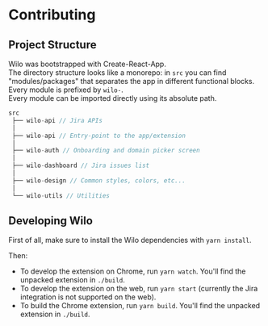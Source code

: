 # Contributing

## Project Structure

Wilo was bootstrapped with Create-React-App.  
The directory structure looks like a monorepo: in `src` you can find "modules/packages" that separates the app in different functional blocks.  
Every module is prefixed by `wilo-`.  
Every module can be imported directly using its absolute path.

```javascript
src
 ├── wilo-api // Jira APIs
 │
 ├── wilo-api // Entry-point to the app/extension
 │
 ├── wilo-auth // Onboarding and domain picker screen
 │
 ├── wilo-dashboard // Jira issues list
 │
 ├── wilo-design // Common styles, colors, etc...
 │
 └── wilo-utils // Utilities
```

## Developing Wilo

First of all, make sure to install the Wilo dependencies with `yarn install`.

Then:

- To develop the extension on Chrome, run `yarn watch`. You'll find the unpacked extension in `./build`.
- To develop the extension on the web, run `yarn start` (currently the Jira integration is not supported on the web).
- To build the Chrome extension, run `yarn build`. You'll find the unpacked extension in `./build`.
